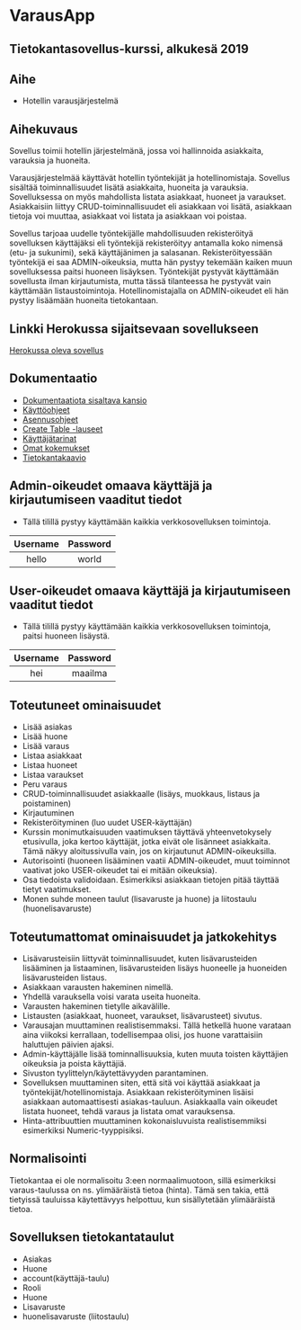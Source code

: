 # VarausApp

## Tietokantasovellus-kurssi, alkukesä 2019

## Aihe
- Hotellin varausjärjestelmä

## Aihekuvaus

Sovellus toimii hotellin järjestelmänä, jossa voi hallinnoida asiakkaita, varauksia ja huoneita.

Varausjärjestelmää käyttävät hotellin työntekijät ja hotellinomistaja. Sovellus sisältää toiminnallisuudet lisätä asiakkaita, huoneita ja varauksia. Sovelluksessa on myös mahdollista listata asiakkaat, huoneet ja varaukset. Asiakkaisiin liittyy CRUD-toiminnallisuudet eli asiakkaan voi lisätä, asiakkaan tietoja voi muuttaa, asiakkaat voi listata ja asiakkaan voi poistaa. 

Sovellus tarjoaa uudelle työntekijälle mahdollisuuden rekisteröityä sovelluksen käyttäjäksi eli työntekijä rekisteröityy antamalla koko nimensä (etu- ja sukunimi), sekä käyttäjänimen ja salasanan. Rekisteröityessään työntekijä ei saa ADMIN-oikeuksia, mutta hän pystyy tekemään kaiken muun sovelluksessa paitsi huoneen lisäyksen. Työntekijät pystyvät käyttämään sovellusta ilman kirjautumista, mutta tässä tilanteessa he pystyvät vain käyttämään listaustoimintoja. Hotellinomistajalla on ADMIN-oikeudet eli hän pystyy lisäämään huoneita tietokantaan.
 
## Linkki Herokussa sijaitsevaan sovellukseen
[Herokussa oleva sovellus](https://tsoha-varaussovellus.herokuapp.com/)


## Dokumentaatio

- [Dokumentaatiota sisaltava kansio](https://github.com/toasterkone/HotellihuoneidenVarausjarjestelma/tree/master/documentation )
- [Käyttöohjeet](https://github.com/toasterkone/HotellihuoneidenVarausjarjestelma/blob/master/documentation/kaytto_ohje.md )
- [Asennusohjeet](https://github.com/toasterkone/HotellihuoneidenVarausjarjestelma/blob/master/documentation/asennusohje.md )
- [Create Table -lauseet](https://github.com/toasterkone/HotellihuoneidenVarausjarjestelma/blob/master/documentation/SQL_Create_Table_lauseet.md )
- [Käyttäjätarinat](https://github.com/toasterkone/HotellihuoneidenVarausjarjestelma/blob/master/documentation/user_stories.md )
- [Omat kokemukset](https://github.com/toasterkone/HotellihuoneidenVarausjarjestelma/blob/master/documentation/omat_kokemukset.md )
- [Tietokantakaavio](https://github.com/toasterkone/HotellihuoneidenVarausjarjestelma/blob/master/documentation/tietokantakaaviot/toteutunut_tietokantakaavio.png )


## Admin-oikeudet omaava käyttäjä ja kirjautumiseen vaaditut tiedot

- Tällä tilillä pystyy käyttämään kaikkia verkkosovelluksen toimintoja.

| Username | Password |
|:--------:|:--------:|
| hello    |    world |

## User-oikeudet omaava käyttäjä ja kirjautumiseen vaaditut tiedot

- Tällä tilillä pystyy käyttämään kaikkia verkkosovelluksen toimintoja, paitsi huoneen lisäystä.

| Username | Password |
|:--------:|:--------:|
| hei      |   maailma|



## Toteutuneet ominaisuudet

- Lisää asiakas
- Lisää huone
- Lisää varaus
- Listaa asiakkaat
- Listaa huoneet
- Listaa varaukset
- Peru varaus 
- CRUD-toiminnallisuudet asiakkaalle (lisäys, muokkaus, listaus ja poistaminen)
- Kirjautuminen 
- Rekisteröityminen (luo uudet USER-käyttäjän)
- Kurssin monimutkaisuuden vaatimuksen täyttävä yhteenvetokysely etusivulla, joka kertoo käyttäjät, jotka eivät ole lisänneet asiakkaita. Tämä näkyy aloitussivulla vain, jos on kirjautunut ADMIN-oikeuksilla.
- Autorisointi (huoneen lisääminen vaatii ADMIN-oikeudet, muut toiminnot vaativat joko USER-oikeudet tai ei mitään oikeuksia). 
- Osa tiedoista validoidaan. Esimerkiksi asiakkaan tietojen pitää täyttää tietyt vaatimukset.
- Monen suhde moneen taulut (lisavaruste ja huone) ja liitostaulu (huonelisavaruste)

## Toteutumattomat ominaisuudet ja jatkokehitys

- Lisävarusteisiin liittyvät toiminnallisuudet, kuten lisävarusteiden lisääminen ja listaaminen, lisävarusteiden lisäys huoneelle ja huoneiden lisävarusteiden listaus.
- Asiakkaan varausten hakeminen nimellä.
- Yhdellä varauksella voisi varata useita huoneita.
- Varausten hakeminen tietylle aikavälille.
- Listausten (asiakkaat, huoneet, varaukset, lisävarusteet) sivutus.
- Varausajan muuttaminen realistisemmaksi. Tällä hetkellä huone varataan aina viikoksi kerrallaan, todellisempaa olisi, jos huone varattaisiin haluttujen päivien ajaksi.
- Admin-käyttäjälle lisää tominnallisuuksia, kuten muuta toisten käyttäjien oikeuksia ja poista käyttäjiä.
- Sivuston tyylittelyn/käytettävyyden parantaminen.
- Sovelluksen muuttaminen siten, että sitä voi käyttää asiakkaat ja työntekijät/hotellinomistaja. Asiakkaan rekisteröityminen lisäisi asiakkaan automaattisesti asiakas-tauluun. Asiakkaalla vain oikeudet listata huoneet, tehdä varaus ja listata omat varauksensa.
- Hinta-attribuuttien muuttaminen kokonaisluvuista realistisemmiksi esimerkiksi Numeric-tyyppisiksi.

## Normalisointi

Tietokantaa ei ole normalisoitu 3:een normaalimuotoon, sillä esimerkiksi varaus-taulussa on ns. ylimääräistä tietoa (hinta). Tämä sen takia, että tietyissä tauluissa käytettävyys helpottuu, kun sisällytetään ylimääräistä tietoa.

## Sovelluksen tietokantataulut
- Asiakas
- Huone
- account(käyttäjä-taulu)
- Rooli
- Huone
- Lisavaruste
- huonelisavaruste (liitostaulu)







